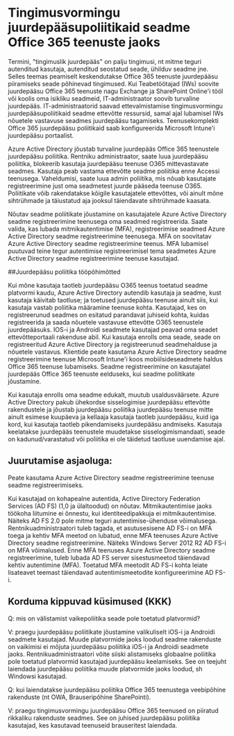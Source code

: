 <properties
    pageTitle="Tingimusvormingu juurdepääsupoliitikaid seadme Office 365 teenuste jaoks | Microsoft Azure'i"
    description="Kuidas seadme vastavalt tingimuste üksikasjad reguleerida juurdepääsu teenusekomplektile Office 365 teenuste. Teabetöötajad (IWs), millele soovite juurdepääsu Office 365 teenuste, nt Exchange ja SharePoint Online'i tööl või koolis oma isikliku seadmest, IT-administraator soovib secure.IT administraatoritel on juurdepääs sätte tingimusvormingu juurdepääsu seadme poliitika secure ettevõtte ressursid, samal ajal võimaldab IWs nõuetele vastavuse seadmes juurdepääsu teenustele."
    services="active-directory"
    documentationCenter=""
    authors="femila"
    manager="swadhwa"
    editor=""/>

<tags
    ms.service="active-directory"
    ms.workload="identity"
    ms.tgt_pltfrm="na"
    ms.devlang="na"
    ms.topic="article"
    ms.date="09/27/2016"
    ms.author="femila"/>
# <a name="conditional-access-device-policies-for-office-365-services"></a>Tingimusvormingu juurdepääsupoliitikaid seadme Office 365 teenuste jaoks

Termini, "tingimuslik juurdepääs" on palju tingimusi, nt mitme teguri autenditud kasutaja, autenditud seostatud seade, ühilduv seadme jne. Selles teemas peamiselt keskendutakse Office 365 teenuste juurdepääsu piiramiseks seade põhinevad tingimused. Kui Teabetöötajad (IWs) soovite juurdepääsu Office 365 teenuste nagu Exchange ja SharePoint Online'i tööl või koolis oma isikliku seadmeid, IT-administraator soovib turvaline juurdepääs. IT-administraatorid saavad ettevalmistamise tingimusvormingu juurdepääsupoliitikaid seadme ettevõtte ressursid, samal ajal lubamisel IWs nõuetele vastavuse seadmes juurdepääsu tagamiseks. Teenusekomplekti Office 365 juurdepääsu poliitikaid saab konfigureerida Microsoft Intune'i juurdepääsu portaalist.

Azure Active Directory jõustab turvaline juurdepääs Office 365 teenustele juurdepääsu poliitika. Rentniku administraator, saate luua juurdepääsu poliitika, blokeerib kasutaja juurdepääsu teenuse O365 mittevastavate seadmes. Kasutaja peab vastama ettevõtte seadme poliitika enne Accessi teenusega. Vaheldumisi, saate luua admin poliitika, mis nõuab kasutajate registreerimine just oma seadmetest juurde pääseda teenuse O365. Poliitikate võib rakendatakse kõigile kasutajatele ettevõttes, või ainult mõne sihtrühmade ja täiustatud aja jooksul täiendavate sihtrühmade kaasata.

Nõutav seadme poliitikate jõustamine on kasutajatele Azure Active Directory seadme registreerimine teenusega oma seadmed registreerida. Saate valida, kas lubada mitmikautentimise (MFA), registreerimise seadmed Azure Active Directory seadme registreerimine teenusega. MFA on soovitatav Azure Active Directory seadme registreerimine teenus. MFA lubamisel puutuvad teine tegur autentimise registreerimisel tema seadmetes Azure Active Directory seadme registreerimine teenuse kasutajad.

##<a name="how-does-conditional-access-policy-work"></a>Juurdepääsu poliitika tööpõhimõtted

Kui mõne kasutaja taotleb juurdepääsu O365 teenus toetatud seadme platvormi kaudu, Azure Active Directory autendib kasutaja ja seadme, kust kasutaja käivitab taotluse; ja toetused juurdepääsu teenuse ainult siis, kui kasutaja vastab poliitika määramine teenuse kohta. Kasutajad, kes on registreerunud seadmes on esitatud parandavat juhiseid kohta, kuidas registreerida ja saada nõuetele vastavuse ettevõtte O365 teenustele juurdepääsuks. IOS-i ja Androidi seadmete kasutajad peavad oma seadet ettevõtteportaali rakenduse abil. Kui kasutaja enrolls oma seade, seade on registreeritud Azure Active Directory ja registreerunud seadmehalduse ja nõuetele vastavus. Klientide peate kasutama Azure Active Directory seadme registreerimine teenuse Microsoft Intune'i koos mobiilsideseadmete haldus Office 365 teenuse lubamiseks. Seadme registreerimine on kasutajatel juurdepääs Office 365 teenuste eelduseks, kui seadme poliitikate jõustamine.

Kui kasutaja enrolls oma seadme edukalt, muutub usaldusväärsete. Azure Active Directory pakub ühekordse sisselogimise juurdepääsu ettevõtte rakendustele ja jõustab juurdepääsu poliitika juurdepääsu teenuse mitte ainult esimese kuupäeva ja kellaaja kasutaja taotleb juurdepääsu, kuid iga kord, kui kasutaja taotleb pikendamiseks juurdepääsu andmiseks. Kasutaja keelatakse juurdepääs teenustele muudetakse sisselogimismandaati, seade on kadunud/varastatud või poliitika ei ole täidetud taotluse uuendamise ajal.

## <a name="deployment-considerations"></a>Juurutamise asjaoluga:
Peate kasutama Azure Active Directory seadme registreerimine teenuse seadme registreerimiseks.

Kui kasutajad on kohapealne autentida, Active Directory Federation Services (AD FS) (1,0 ja ülaltoodud) on nõutav. Mitmikautentimise jaoks töökoha liitumine ei õnnestu, kui identiteedipakkuja ei mitmikautentimise. Näiteks AD FS 2.0 pole mitme teguri autentimise-ühenduse võimalusega. Rentnikuadministraatori tuleb tagada, et asutusesisene AD FS-i on MFA toega ja kehtiv MFA meetod on lubatud, enne MFA teenuses Azure Active Directory seadme registreerimine. Näiteks Windows Server 2012 R2 AD FS-i on MFA võimalused. Enne MFA teenuses Azure Active Directory seadme registreerimine, tuleb lubada AD FS server sisestusmeetod täiendavad kehtiv autentimine (MFA). Toetatud MFA meetodit AD FS-i kohta leiate lisateavet teemast täiendavad autentimismeetodite konfigureerimine AD FS-i.

## <a name="frequently-asked-questions-faq"></a>Korduma kippuvad küsimused (KKK)

Q: mis on välistamist vaikepoliitika seade pole toetatud platvormid?

V: praegu juurdepääsu poliitikate jõustamine valikuliselt iOS-i ja Androidi seadmete kasutajad. Muude platvormide jaoks loodud seadme rakenduste on vaikimisi ei mõjuta juurdepääsu poliitika iOS-i ja Androidi seadmete jaoks. Rentnikuadministraatori võite siiski alistamiseks globaalne poliitika pole toetatud platvormid kasutajad juurdepääsu keelamiseks.
See on teejuht laiendada juurdepääsu poliitika muude platvormide jaoks loodud, sh Windowsi kasutajad.

Q: kui laiendatakse juurdepääsu poliitika Office 365 teenustega veebipõhine rakenduste (nt OWA, Brauseripõhine SharePointi).

V: praegu tingimusvormingu juurdepääsu Office 365 teenused on piiratud rikkaliku rakenduste seadmes. See on juhised juurdepääsu poliitika kasutajad, kes kasutavad teenuseid brauseritest laiendada.
